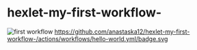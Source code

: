 # hexlet-my-first-workflow-


![first workflow](https://github.com/github/docs/actions/workflows/hello-world/badge.svg)
https://github.com/anastaska12/hexlet-my-first-workflow-/actions/workflows/hello-world.yml/badge.svg
